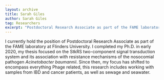 ```yaml
---
layout: archive
title: Sarah Giles
author: Sarah Giles
tag: Researchers
excerpt: "Postdoctoral Research Associate as part of the FAME laboratory at Flinders University\n"
---
```


I currently hold the position of Postdoctoral Research Associate as part of the FAME laboratory at Flinders University. 
I completed my Ph.D. in early 2020, my thesis focused on the StkRS two-component signal transduction system and its 
association with resistance mechanisms of the nosocomial pathogen _Acinetobacter baumannii_. Since then, my focus has 
shifted to encompass everything Phage related, this research includes working with samples from IBD and cancer patients, 
as well as sewage and seawater. 
